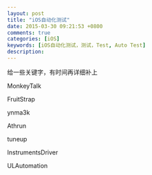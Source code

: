 ```yaml
---
layout: post
title: "iOS自动化测试"
date: 2015-03-30 09:21:53 +0800
comments: true
categories: [iOS]
keywords: [iOS自动化测试，测试，Test, Auto Test]
description: 
---
```


给一些关键字，有时间再详细补上

MonkeyTalk

FruitStrap

ynma3k

Athrun

tuneup

InstrumentsDriver

ULAutomation